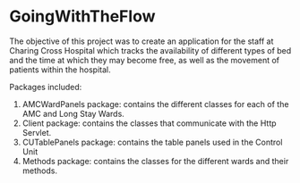 # GoingWithTheFlow

The objective of this project was to create an application for the staff at Charing Cross Hospital which tracks the availability of different types of bed and the time at which they may become free, as well as the movement of patients within the hospital.

Packages included:

1.	AMCWardPanels package: contains the different classes for each of the AMC and Long Stay Wards.
2.	Client package: contains the classes that communicate with the Http Servlet.
3.	CUTablePanels package: contains the table panels used in the Control Unit
4.	Methods package: contains the classes for the different wards and their methods.
